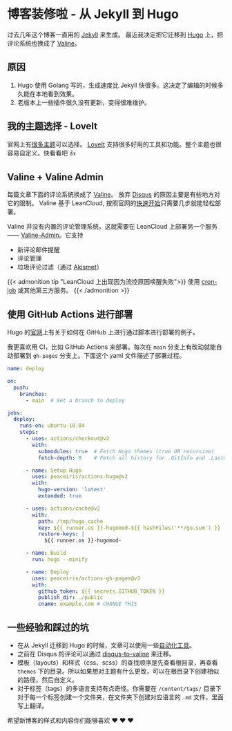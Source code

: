 # 博客装修啦 - 从 Jekyll 到 Hugo


过去几年这个博客一直用的 [Jekyll](https://jekyllrb.com/) 来生成。
最近我决定把它迁移到 [Hugo](https://gohugo.io/) 上，把评论系统也换成了 [Valine](https://valine.js.org/)。

<!--more--> 

## 原因
1. Hugo 使用 Golang 写的，生成速度比 Jekyll 快很多。这决定了编辑的时候多久能在本地看到效果。
1. 老版本上一些插件很久没有更新，变得很难维护。

## 我的主题选择 - LoveIt
官网上有[很多主题](https://www.gohugo.org/theme/)可以选择。
[LoveIt](https://github.com/dillonzq/LoveIt/blob/master/README.zh-cn.md) 支持很多好用的工具和功能。整个主题也很容易自定义。快看看吧 :+1:

## Valine + Valine Admin
每篇文章下面的评论系统换成了 [Valine](https://valine.js.org/)。
放弃 [Disqus](https://disqus.com/) 的原因主要是有些地方对它的限制。
Valine 基于 LeanCloud, 按照官网的[快速开始](https://valine.js.org/quickstart.html)只需要几步就能轻松部署。

Valine 并没有内置的评论管理系统。这就需要在 LeanCloud 上部署另一个服务—— [Valine-Admin](https://github.com/DesertsP/Valine-Admin)。它支持

- 新评论邮件提醒
- 评论管理
- 垃圾评论过滤（通过 [Akismet](https://akismet.com/)）

{{< admonition tip "LeanCloud 上出现因为流控原因唤醒失败">}}
使用 [cron-job](https://cron-job.org/en/) 或其他第三方服务。
{{< /admonition >}}

## 使用 GitHub Actions 进行部署
Hugo 的[官网](https://gohugo.io/hosting-and-deployment/hosting-on-github/)上有关于如何在 GitHub 上进行通过脚本进行部署的例子。

我更喜欢用 CI，比如 GitHub Actions 来部署。每次在 `main` 分支上有改动就能自动部署到 `gh-pages` 分支上。下面这个 yaml 文件描述了部署过程。

```yaml
name: deploy

on:
  push:
    branches:
      - main  # Set a branch to deploy

jobs:
  deploy:
    runs-on: ubuntu-18.04
    steps:
      - uses: actions/checkout@v2
        with:
          submodules: true  # Fetch Hugo themes (true OR recursive)
          fetch-depth: 0    # Fetch all history for .GitInfo and .Lastmod

      - name: Setup Hugo
        uses: peaceiris/actions-hugo@v2
        with:
          hugo-version: 'latest'
          extended: true

      - uses: actions/cache@v2
        with:
          path: /tmp/hugo_cache
          key: ${{ runner.os }}-hugomod-${{ hashFiles('**/go.sum') }}
          restore-keys: |
            ${{ runner.os }}-hugomod-

      - name: Build
        run: hugo --minify

      - name: Deploy
        uses: peaceiris/actions-gh-pages@v3
        with:
          github_token: ${{ secrets.GITHUB_TOKEN }}
          publish_dir: ./public
          cname: example.com # CHANGE THIS
```

## 一些经验和踩过的坑

* 在从 Jekyll 迁移到 Hugo 的时候，文章可以使用一些[自动化工具](https://gohugo.io/tools/migrations/)。
* 之前在 Disqus 的评论可以通过 [disqus-to-valine](https://taosky.github.io/disqus-to-valine/) 来迁移。
* 模板（layouts）和样式（css、scss）的查找顺序是先查看根目录，再查看 `themes` 下的目录。所以如果想对主题有什么更改，可以在根目录下创建相似的路径，然后自定义。
* 对于标签（tags）的多语言支持有点奇怪。你需要在 `/content/tags/` 目录下对于每一个标签创建一个文件夹，在文件夹下创建对应语言的 `.md` 文件，里面写上翻译。

希望新博客的样式和内容你们能够喜欢 :heart: :heart: :heart:

